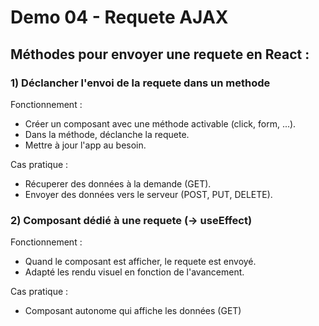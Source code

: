 # Demo 04 - Requete AJAX

## Méthodes pour envoyer une requete en React :

### 1) Déclancher l'envoi de la requete dans un methode
Fonctionnement : 
- Créer un composant avec une méthode activable (click, form, ...).
- Dans la méthode, déclanche la requete.
- Mettre à jour l'app au besoin.

Cas pratique : 
- Récuperer des données à la demande (GET).
- Envoyer des données vers le serveur (POST, PUT, DELETE).

### 2) Composant dédié à une requete (-> useEffect)
Fonctionnement :
- Quand le composant est afficher, le requete est envoyé.
- Adapté les rendu visuel en fonction de l'avancement.

Cas pratique :
- Composant autonome qui affiche les données (GET)